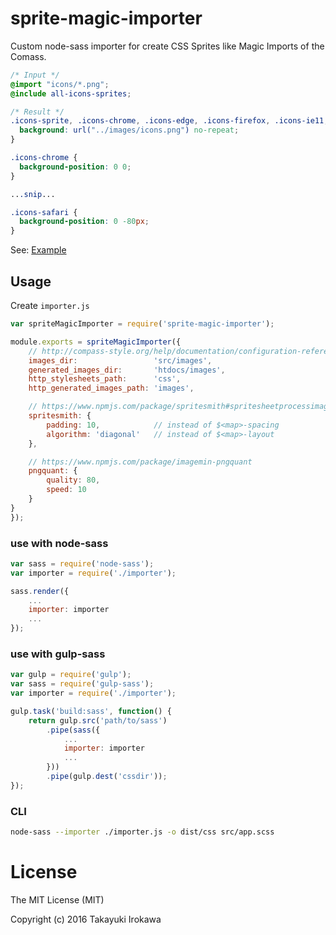 # sprite-magic-importer
Custom node-sass importer for create CSS Sprites like Magic Imports of the Comass.

```scss
/* Input */
@import "icons/*.png";
@include all-icons-sprites;
```

```css
/* Result */
.icons-sprite, .icons-chrome, .icons-edge, .icons-firefox, .icons-ie11, .icons-ie9, .icons-opera, .icons-safari {
  background: url("../images/icons.png") no-repeat;
}

.icons-chrome {
  background-position: 0 0;
}

...snip...

.icons-safari {
  background-position: 0 -80px;
}
```

See: [Example](https://github.com/irok/sprite-magic-importer/tree/master/example)

## Usage
Create `importer.js`

```js
var spriteMagicImporter = require('sprite-magic-importer');

module.exports = spriteMagicImporter({
    // http://compass-style.org/help/documentation/configuration-reference/
    images_dir:                 'src/images',
    generated_images_dir:       'htdocs/images',
    http_stylesheets_path:      'css',
    http_generated_images_path: 'images',

    // https://www.npmjs.com/package/spritesmith#spritesheetprocessimagesimages-options
    spritesmith: {
        padding: 10,            // instead of $<map>-spacing
        algorithm: 'diagonal'   // instead of $<map>-layout
    },

    // https://www.npmjs.com/package/imagemin-pngquant
    pngquant: {
        quality: 80,
        speed: 10
    }
}
});
```

### use with node-sass

```js
var sass = require('node-sass');
var importer = require('./importer');

sass.render({
    ...
    importer: importer
    ...
});
```

### use with gulp-sass

```js
var gulp = require('gulp');
var sass = require('gulp-sass');
var importer = require('./importer');

gulp.task('build:sass', function() {
    return gulp.src('path/to/sass')
        .pipe(sass({
            ...
            importer: importer
            ...
        }))
        .pipe(gulp.dest('cssdir'));
});
```

### CLI
```bash
node-sass --importer ./importer.js -o dist/css src/app.scss
```

# License

The MIT License (MIT)

Copyright (c) 2016 Takayuki Irokawa
